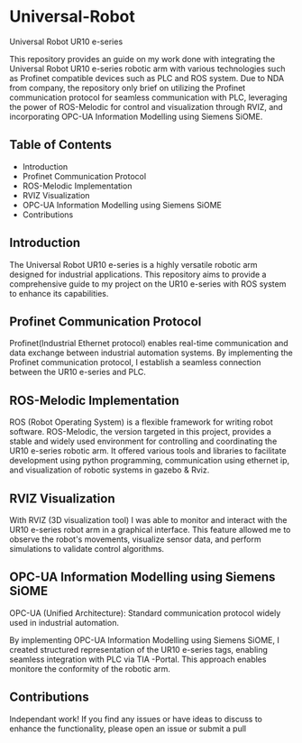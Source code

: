 # Universal-Robot
Universal Robot UR10 e-series

This repository provides an guide on my work done with integrating the Universal Robot UR10 e-series robotic arm with various technologies such as Profinet compatible devices such as PLC and ROS system. Due to NDA from company, the repository only brief on utilizing the Profinet communication protocol for seamless communication with PLC, leveraging the power of ROS-Melodic for control and visualization through RVIZ, and incorporating OPC-UA Information Modelling using Siemens SiOME.

## Table of Contents
- Introduction
- Profinet Communication Protocol
- ROS-Melodic Implementation
- RVIZ Visualization
- OPC-UA Information Modelling using Siemens SiOME
- Contributions

## Introduction
The Universal Robot UR10 e-series is a highly versatile robotic arm designed for industrial applications. This repository aims to provide a comprehensive guide to my project on the UR10 e-series with ROS system to enhance its capabilities.

## Profinet Communication Protocol
Profinet(Industrial Ethernet protocol) enables real-time communication and data exchange between industrial automation systems. By implementing the Profinet communication protocol, I establish a seamless connection between the UR10 e-series and PLC.

## ROS-Melodic Implementation
ROS (Robot Operating System) is a flexible framework for writing robot software. ROS-Melodic, the version targeted in this project, provides a stable and widely used environment for controlling and coordinating the UR10 e-series robotic arm. It offered various tools and libraries to facilitate development using python programming, communication using ethernet ip, and visualization of robotic systems in gazebo & Rviz.

## RVIZ Visualization
With RVIZ (3D visualization tool) I was able to monitor and interact with the UR10 e-series robot arm in a graphical interface. This feature allowed me to observe the robot's movements, visualize sensor data, and perform simulations to validate control algorithms.

## OPC-UA Information Modelling using Siemens SiOME
OPC-UA (Unified Architecture): Standard communication protocol widely used in industrial automation.

By implementing OPC-UA Information Modelling using Siemens SiOME, I created structured representation of the UR10 e-series tags, enabling seamless integration with PLC via TIA -Portal. This approach enables monitore the conformity of the robotic arm.

## Contributions
Independant work! If you find any issues or have ideas to discuss to enhance the functionality, please open an issue or submit a pull
